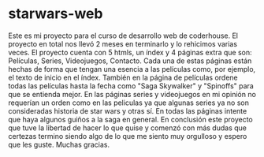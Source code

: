 # starwars-web
Este es mi proyecto para el curso de desarrollo web de coderhouse. El proyecto en total nos llevó 2 meses en terminarlo y lo rehicimos varias veces.
El proyecto cuenta con 5 htmls, un índex y 4 páginas extra que son: Películas, Series, Videojuegos, Contacto. Cada una de estas páginas están hechas de forma que tengan una esencia a las películas como, por ejemplo, el texto de inicio en el índex.
También en la página de películas ordene todas las películas hasta la fecha como "Saga Skywalker" y "Spinoffs" para que se entienda mejor.
En las páginas series y videojuegos en mi opinión no requerían un orden como en las peliculas ya que algunas series ya no son consideradas historia de star wars y otras sí.
En todas las páginas intente que haya algunos guiños a la saga en general.
En conclusión este proyecto que tuve la libertad de hacer lo que quise y comenzó con más dudas que certezas termino siendo algo de lo que me siento muy orgulloso y espero que les guste.
Muchas gracias.
